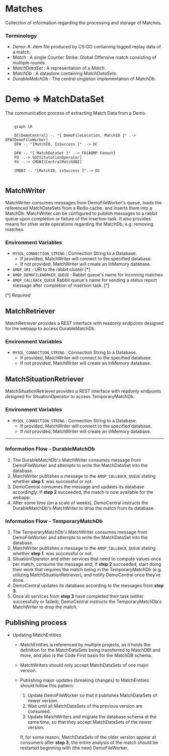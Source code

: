# Matches

Collection of information regarding the processing and storage of Matches.

### Terminology

- *Demo*: A .dem file produced by CS:GO containing logged replay data of a match.
- *Match* : A single Counter Strike: Global Offensive match consisting of multiple rounds.
- *MatchDataSet* : A representation of a *Match*.
- *MatchDb* : A datastore containing *MatchDataSets*.
- *DurableMatchDb* : The central singleton implementation of *MatchDb*.

# Demo => MatchDataSet

The communication process of extracting Match Data from a Demo.

```mermaid

    graph LR
    
    DC[DemoCentral] -. "[ DemoFileLocation, MatchID ]" .-> DFW[DemoFileWorker]
    DFW -. "[MatchID, IsSuccess ]" .-> DC
    
    DFW -. "[ MatchDataSet ]" .-> FO{AQMP Fanout}
    FO -.-> SO[SitutationOperator]
    FO -.-> CMDBI[CentralMatchDBI]
    
    CMDBI -. "[MatchID, isSuccess ]".-> DC


```

## MatchWriter
MatchWriter consumes messages from DemoFileWorker's queue, loads the referenced MatchDataSets from a Redis cache, and inserts them into a MatchDb. 
MatchWriter can be configured to publish messages to a rabbit queue upon completion or failure of the insertion task.
It also provides means for other write operations regarding the MatchDb, e.g. removing matches.

### Environment Variables
- `MYSQL_CONNECTION_STRING` : 
Connection String to a Database.
    - If provided, MatchWriter will connect to the specified database.
    - If not provided, MatchWriter will create an InMemory database.
- `AMQP_URI` : URI to the rabbit cluster [*]
- `AMQP_DEMOFILEWORKER_QUEUE` : Rabbit queue's name for incoming matches
- `AMQP_CALLBACK_QUEUE`
Rabbit queue's name for sending a status report message after completion of insertion task. [*]

[*] *Required*

## MatchRetriever
MatchRetriever provides a REST interface with readonly endpoints designed for the webapp to access DurableMatchDb.

### Environment Variables
- `MYSQL_CONNECTION_STRING` : 
Connection String to a Database.
    - If provided, MatchWriter will connect to the specified database.
    - If not provided, MatchWriter will create an InMemory database.

## MatchSituationRetriever
MatchSituationRetriever provides a REST interface with readonly endpoints designed for SituationOperator to access TemporaryMatchDb.

### Environment Variables
- `MYSQL_CONNECTION_STRING` : 
Connection String to a Database.
    - If provided, MatchWriter will connect to the specified database.
    - If not provided, MatchWriter will create an InMemory database.

-------------------------------------------------

### Information Flow - DurableMatchDb
1. The DurableMatchDb's MatchWriter consumes message from DemoFileWorker and attempts to write the MatchDataSet into the database.
2. MatchWriter publishes a message to the `AMQP_CALLBACK_QUEUE` stating whether **step 1**. was successful or not.
3. DemoCentral consumes the message and updates its database accordingly. If **step 2** succeeded, the match is now available for the webapp.
4. After some time (on a scale of weeks), DemoCentral instructs the DurableMatchDb's MatchWriter to drop the match from its database.

### Information Flow - TemporaryMatchDb
1. The TemporaryMatchDb's MatchWriter consumes message from DemoFileWorker and attempts to write the MatchDataSet into the database.
2. MatchWriter publishes a message to the `AMQP_CALLBACK_QUEUE` stating whether **step 1**. was successful or not.
3. SituationOperator and other services that need to compute values once per match, consume the message and, if **step 2** succeeded, 
start doing their work that requires the match being in the TemporaryMatchDb (e.g. utilizing MatchSituationRetriever), and notify DemoCentral once they're done.
4. DemoCentral updates its database according to the messages from **step 3**.
5. Once all services from **step 3** have completed their task (either successfully or failed), DemoCentral instructs the TemporaryMatchDb's MatchWriter to drop the match.


## Publishing process
- Updating MatchEntities
    - MatchEntities is referenced by multiple projects, as it holds the definition for the MatchDataSets being transferred to MatchDBI and more, and also is the
Code First basis for the MatchDB schema.
    - MatchWriters should only accept MatchDataSets of one major version.
    - Publishing major updates (breaking changes) to MatchEntities should follow this pattern:
        1. Update DemoFileWorker so that it publishes MatchDataSets of newer version.
        2. Wait until all MatchDataSets of the previous version are consumed.
        3. Update MatchWriters and migrate the database schema at the same time, so that they accept MatchDataSets of the newer version.
        
        If, for some reason, MatchDataSets of the older version appear at consumers after **step 3**, the entire analysis of the match should be restarted beginning with 
(the new) DemoFileWorker.

